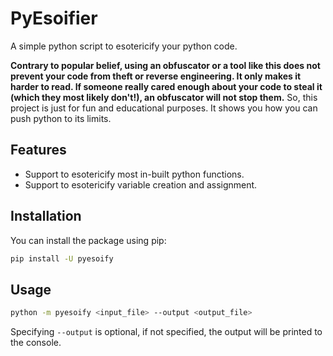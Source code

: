# PyEsoifier
A simple python script to esotericify your python code.

**Contrary to popular belief, using an obfuscator or a tool like this does not prevent your code from theft or reverse engineering. It only makes it harder to read. If someone really cared enough about your code to steal it (which they most likely don't!), an obfuscator will not stop them.**
So, this project is just for fun and educational purposes. It shows you how you can push python to its limits.

## Features
- Support to esotericify most in-built python functions.
- Support to esotericify variable creation and assignment.

## Installation
You can install the package using pip:
```bash
pip install -U pyesoify
```

## Usage
```bash
python -m pyesoify <input_file> --output <output_file>
```
Specifying `--output` is optional, if not specified, the output will be printed to the console.

